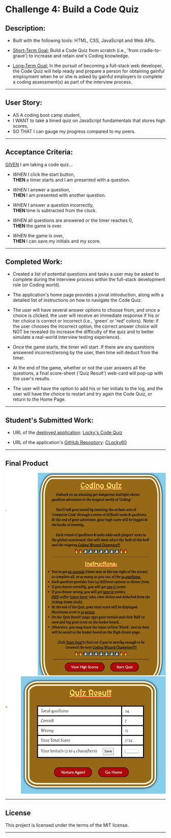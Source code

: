 # Challenge 4: Build a Code Quiz

## Description:
* Built with the following tools: HTML, CSS, JavaScript and Web APIs.

* <u>Short-Term Goal:</u> Build a Code Quiz from scratch (i.e., 'from cradle-to-grave') to increase and retain one's Coding knowledge.

* <u>Long-Term Goal:</u> In the pursuit of becoming a full-stack web developer, the Code Quiz will help ready and prepare a person for obtaining gainful employment when he or she is asked by gainful employers to complete a coding assessment(s) as part of the interview process.

___

## User Story:
* AS A coding boot camp student,
* I WANT to take a timed quiz on JavaScript fundamentals that stores high scores,
* SO THAT I can gauge my progress compared to my peers.

___

## Acceptance Criteria:
<u>GIVEN</u> I am taking a code quiz...

* <i>WHEN</i> I click the start button,
<br><b>THEN </b>a timer starts and I am presented with a question.

* <i>WHEN</i> I answer a question,
<br><b>THEN </b>I am presented with another question.

* <i>WHEN</i> I answer a question incorrectly,
<br><b>THEN </b>time is subtracted from the clock.

* <i>WHEN</i> all questions are answered or the timer reaches 0,
<br><b>THEN </b>the game is over.

* <i>WHEN</i> the game is over,
<br><b>THEN </b>I can save my initials and my score.

___

## Completed Work:
* Created a list of potential questions and tasks a user may be asked to complete during the interview process within the full-stack development role (or Coding world).

* The application's home page provides a jovial introduction, along with a detailed list of instructions on how to navigate the Code Quiz.

* The user will have several answer options to choose from, and once a choice is clicked, the user will receive an immediate response if his or her choice is correct or incorrect (i.e., 'green' or 'red' colors). Note: if the user chooses the incorrect option, the correct answer choice will NOT be revealed (to increase the difficulty of the quiz and to better simulate a real-world interview testing experience).

* Once the game starts, the timer will start. If there are any questions answered incorrect/wrong by the user, then time will deduct from the timer.

* At the end of the game, whether or not the user answers all the questions, a final score-sheet ('Quiz Result') web-card will pop-up with the user's results.

* The user will have the option to add his or her initials to the log, and the user will have the choice to restart and try again the Code Quiz, or return to the Home Page.

___

## Student's Submitted Work:

* URL of the <u>deployed application</u>: [Locky's Code Quiz](https://clochstampfor60.github.io/Project4-Code-Quiz/)


* URL of the application's <u>GitHub Repository</u>: [CLocky60](https://github.com/CLochstampfor60/Project4-Code-Quiz)

___

## Final Product

![Start](assets\images\Home-Page.jpg)
![End](assets\images\Quiz-Result-Page.jpg)
___


## License
This project is licensed under the terms of the MIT license.

***
